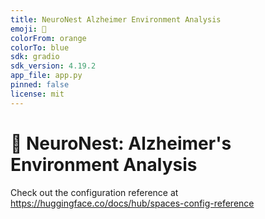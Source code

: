 ```yaml
---
title: NeuroNest Alzheimer Environment Analysis
emoji: 🧠
colorFrom: orange
colorTo: blue
sdk: gradio
sdk_version: 4.19.2
app_file: app.py
pinned: false
license: mit
---
```


# 🧠 NeuroNest: Alzheimer's Environment Analysis

Check out the configuration reference at https://huggingface.co/docs/hub/spaces-config-reference
